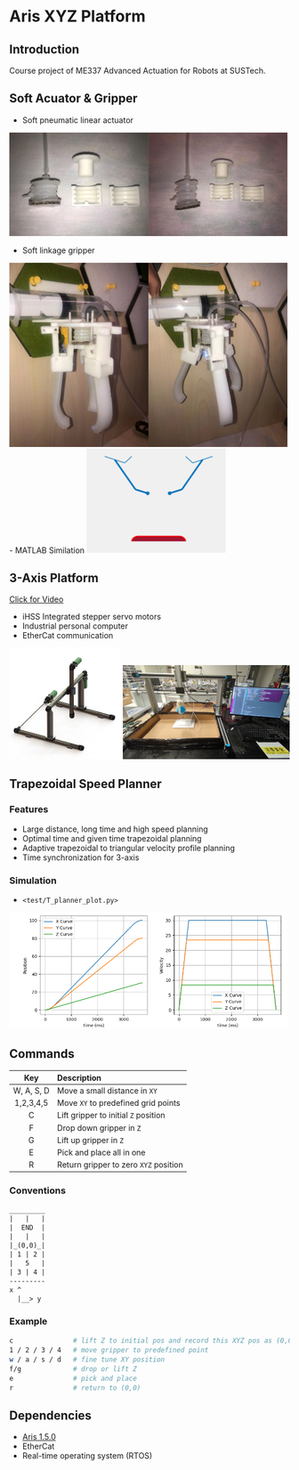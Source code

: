# Aris XYZ Platform

## Introduction

Course project of ME337 Advanced Actuation for Robots at SUSTech.

## Soft Acuator & Gripper
<!-- <p float="left">
<img src=images/finger_model_render.png width=200>
<img src=images/gripper_model_render.png width=300>
</p> -->
- Soft pneumatic linear actuator
<img src=images/acuator.png width=500>

- Soft linkage gripper
<img src=images/gripper.png width=500>
- MATLAB Similation
<img src="models/linkage length optimization/test.gif" width=250>


## 3-Axis Platform
<a href=images/xyz_demo.mp4>Click for Video</a>

- iHSS Integrated stepper servo motors
- Industrial personal computer
- EtherCat communication
<p float="left">
<img src=images/xyz_render.png width=200>
<!-- <img src=images/finger_model_render.png width=200>
<img src=images/gripper_model_render.png width=300> -->
<img src=images/xyz_final.jpg width=300>
</p>



## Trapezoidal Speed Planner
### Features
- Large distance, long time and high speed planning
- Optimal time and given time trapezoidal planning
- Adaptive trapezoidal to triangular velocity profile planning
- Time synchronization for 3-axis
### Simulation
- `<test/T_planner_plot.py>`

<img src=images/T_planner_test.png width=500>

## Commands

| Key        | Description                          |
|:----------:|:-------------------------------------|
| W, A, S, D | Move a small distance in `XY`        |
| 1,2,3,4,5  | Move `XY` to predefined grid points  |
| C          | Lift gripper to initial `Z` position |
| F          | Drop down gripper in `Z`             |
| G          | Lift up gripper in `Z`               |
| E          | Pick and place all in one            |
| R          | Return gripper to zero `XYZ` position|

### Conventions

```
_________
|   |   |
|  END  |
|   |   |
|_(0,0)_|
| 1 | 2 |
|   5   |
| 3 | 4 |
---------
x ^
  |__> y
```

### Example
```bash
c               # lift Z to initial pos and record this XYZ pos as (0,0)
1 / 2 / 3 / 4   # move gripper to predefined point
w / a / s / d   # fine tune XY position
f/g             # drop or lift Z
e               # pick and place
r               # return to (0,0)
```

## Dependencies

- [Aris 1.5.0](https://github.com/py0330/aris)
- EtherCat
- Real-time operating system (RTOS)
